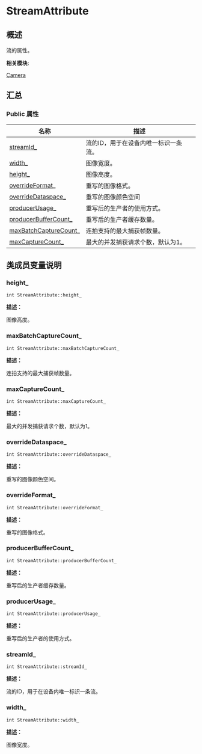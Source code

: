# StreamAttribute


## **概述**

流的属性。

**相关模块:**

[Camera](camera.md)


## **汇总**


### Public 属性

  | 名称 | 描述 | 
| -------- | -------- |
| [streamId_](#streamid) | 流的ID，用于在设备内唯一标识一条流。 | 
| [width_](#width) | 图像宽度。 | 
| [height_](#height) | 图像高度。 | 
| [overrideFormat_](#overrideformat) | 重写的图像格式。 | 
| [overrideDataspace_](#overridedataspace) | 重写的图像颜色空间 | 
| [producerUsage_](#producerusage) | 重写后的生产者的使用方式。 | 
| [producerBufferCount_](#producerbuffercount) | 重写后的生产者缓存数量。 | 
| [maxBatchCaptureCount_](#maxbatchcapturecount) | 连拍支持的最大捕获帧数量。 | 
| [maxCaptureCount_](#maxcapturecount) | 最大的并发捕获请求个数，默认为1。 | 


## **类成员变量说明**


### height_

  
```
int StreamAttribute::height_
```

**描述：**

图像高度。


### maxBatchCaptureCount_

  
```
int StreamAttribute::maxBatchCaptureCount_
```

**描述：**

连拍支持的最大捕获帧数量。


### maxCaptureCount_

  
```
int StreamAttribute::maxCaptureCount_
```

**描述：**

最大的并发捕获请求个数，默认为1。


### overrideDataspace_

  
```
int StreamAttribute::overrideDataspace_
```

**描述：**

重写的图像颜色空间。


### overrideFormat_

  
```
int StreamAttribute::overrideFormat_
```

**描述：**

重写的图像格式。


### producerBufferCount_

  
```
int StreamAttribute::producerBufferCount_
```

**描述：**

重写后的生产者缓存数量。


### producerUsage_

  
```
int StreamAttribute::producerUsage_
```

**描述：**

重写后的生产者的使用方式。


### streamId_

  
```
int StreamAttribute::streamId_
```

**描述：**

流的ID，用于在设备内唯一标识一条流。


### width_

  
```
int StreamAttribute::width_
```

**描述：**

图像宽度。

